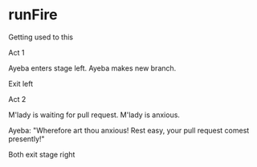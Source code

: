 # runFire
Getting used to this

Act 1

Ayeba enters stage left. 
Ayeba makes new branch.

Exit left

Act 2 

M'lady is waiting for pull request.
M'lady is anxious.

Ayeba:
"Wherefore art thou anxious! Rest easy, your pull request comest presently!"

Both exit stage right
